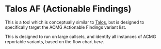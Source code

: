 # Talos AF (Actionable Findings)

This is a tool which is conceptually similar to [Talos](https://github.com/populationgenomics/talos), but is designed to specifically target the ACMG Actionable Findings variant list.

This is designed to run on large callsets, and identify all instances of ACMG reportable variants, based on the flow chart *here*.
